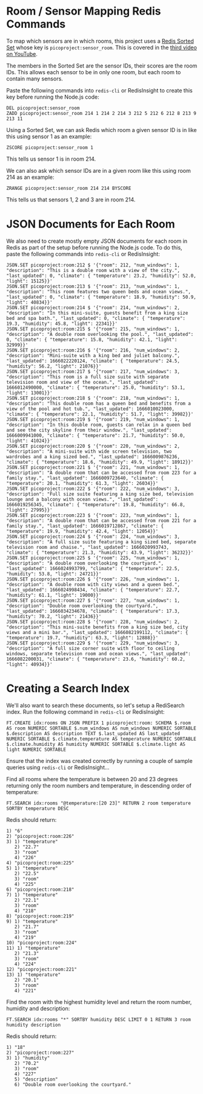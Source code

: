 # Room / Sensor Mapping Redis Commands

To map which sensors are in which rooms, this project uses a [Redis Sorted Set](https://www.youtube.com/watch?v=MUKlxdBQZ7g) whose key is `picoproject:sensor_room`.  This is covered in the [third video on YouTube](https://www.youtube.com/watch?v=0vw_vhouca8).

The members in the Sorted Set are the sensor IDs, their scores are the room IDs.  This allows each sensor to be in only one room, but each room to contain many sensors.

Paste the following commands into `redis-cli` or RedisInsight to create this key before running the Node.js code:

```
DEL picoproject:sensor_room
ZADD picoproject:sensor_room 214 1 214 2 214 3 212 5 212 6 212 8 213 9 213 11
```

Using a Sorted Set, we can ask Redis which room a given sensor ID is in like this using sensor 1 as an example:

```
ZSCORE picoproject:sensor_room 1
```

This tells us sensor 1 is in room 214.  

We can also ask which sensor IDs are in a given room like this using room 214 as an example:

```
ZRANGE picoproject:sensor_room 214 214 BYSCORE
```

This tells us that sensors 1, 2 and 3 are in room 214.

# JSON Documents for Each Room

We also need to create mostly empty JSON documents for each room in Redis as part of the setup before running the Node.js code.  To do this, paste the following commands into `redis-cli` or RedisInsight:

```
JSON.SET picoproject:room:212 $ '{"room": 212, "num_windows": 1, "description": "This is a double room with a view of the city.", "last_updated": 0, "climate": { "temperature": 23.2, "humidity": 52.0, "light": 15125}}'
JSON.SET picoproject:room:213 $ '{"room": 213, "num_windows": 1, "description": "This room features two queen beds and ocean views.", "last_updated": 0, "climate": { "temperature": 18.9, "humidity": 50.9, "light": 40834}}'
JSON.SET picoproject:room:214 $ '{"room": 214, "num_windows": 2, "description": "In this mini-suite, guests benefit from a king size bed and spa bath.", "last_updated": 0, "climate": { "temperature": 19.3, "humidity": 45.8, "light": 22341}}'
JSON.SET picoproject:room:215 $ '{"room": 215, "num_windows": 1, "description": "A double room overlooking the pool.", "last_updated": 0, "climate": { "temperature": 15.8, "humidity": 42.1, "light": 32999}}'
JSON.SET picoproject:room:216 $ '{"room": 216, "num_windows": 2, "description": "Mini-suite with a king bed and juliet balcony.", "last_updated": 1666022220124, "climate": { "temperature": 24.5, "humidity": 56.2, "light": 21076}}'
JSON.SET picoproject:room:217 $ '{"room": 217, "num_windows": 3, "description": "This room is a full size suite with separate television room and view of the ocean.", "last_updated": 1666012490000, "climate": { "temperature": 25.0, "humidity": 53.1, "light": 13001}}'
JSON.SET picoproject:room:218 $ '{"room": 218, "num_windows": 1, "description": "This double room has a queen bed and benefits from a view of the pool and hot tub.", "last_updated": 1666010023000, "climate": { "temperature": 22.1, "humidity": 51.7, "light": 39982}}'
JSON.SET picoproject:room:219 $ '{"room": 219, "num_windows": 1, "description": "In this double room, guests can relax in a queen bed and see the city skyline from their window.", "last_updated": 1666009941000, "climate": { "temperature": 21.7, "humidity": 50.0, "light": 41024}}'
JSON.SET picoproject:room:220 $ '{"room": 220, "num_windows": 2, "description": "A mini-suite with wide screen television, two wardrobes and a king sized bed.", "last_updated": 1666009876236, "climate": { "temperature": 18.6, "humidity": 49.9, "light": 18912}}'
JSON.SET picoproject:room:221 $ '{"room": 221, "num_windows": 1, "description": "A double room that can be accessed from room 223 for a family stay.", "last_updated": 1666009723640, "climate": { "temperature": 20.1, "humidity": 61.3, "light": 26034}}'
JSON.SET picoproject:room:222 $ '{"room": 222, "num_windows": 3, "description": "Full size suite featuring a king size bed, television lounge and a balcony with ocean views.", "last_updated": 1666019256345, "climate": { "temperature": 19.8, "humidity": 66.8, "light": 27995}}'
JSON.SET picoproject:room:223 $ '{"room": 223, "num_windows": 1, "description": "A double room that can be accessed from room 221 for a family stay.", "last_updated": 1666019712867, "climate": { "temperature": 19.9, "humidity": 42.4, "light": 12054}}'
JSON.SET picoproject:room:224 $ '{"room": 224, "num_windows": 3, "description": "A full size suite featuring a king sized bed, separate television room and chaise.", "last_updated": 1666020993743, "climate": { "temperature": 21.3, "humidity": 43.9, "light": 36232}}'
JSON.SET picoproject:room:225 $ '{"room": 225, "num_windows": 1, "description": "A double room overlooking the courtyard.", "last_updated": 1666024993799, "climate": { "temperature": 22.5, "humidity": 53.8, "light": 24721}}'
JSON.SET picoproject:room:226 $ '{"room": 226, "num_windows": 1, "description": "A double room with city views and a queen bed.", "last_updated": 1666024998434, "climate": { "temperature": 22.7, "humidity": 61.1, "light": 19000}}'
JSON.SET picoproject:room:227 $ '{"room": 227, "num_windows": 1, "description": "Double room overlooking the courtyard.", "last_updated": 1666034234678, "climate": { "temperature": 17.3, "humidity": 70.2, "light": 21436}}'
JSON.SET picoproject:room:228 $ '{"room": 228, "num_windows": 2, "description": "This mini-suite benefits from a king size bed, city views and a mini bar.", "last_updated": 1666082199112, "climate": { "temperature": 19.7, "humidity": 63.3, "light": 12888}}'
JSON.SET picoproject:room:229 $ '{"room": 229, "num_windows": 3, "description": "A full size corner suite with floor to ceiling windows, separate television room and ocean views.", "last_updated": 1666082200031, "climate": { "temperature": 23.6, "humidity": 60.2, "light": 40934}}'
```

# Creating a Search Index

We'll also want to search these documents, so let's setup a RediSearch index.  Run the following command in `redis-cli` or RedisInsight:

```
FT.CREATE idx:rooms ON JSON PREFIX 1 picoproject:room: SCHEMA $.room AS room NUMERIC SORTABLE $.num_windows AS num_windows NUMERIC SORTABLE $.description AS description TEXT $.last_updated AS last_updated NUMERIC SORTABLE $.climate.temperature AS temperature NUMERIC SORTABLE $.climate.humidity AS humidity NUMERIC SORTABLE $.climate.light AS light NUMERIC SORTABLE
```

Ensure that the index was created correctly by running a couple of sample queries using `redis-cli` or RedisInsight...

Find all rooms where the temperature is between 20 and 23 degrees returning only the room numbers and temperature, in descending order of temperature:

```
FT.SEARCH idx:rooms "@temperature:[20 23]" RETURN 2 room temperature SORTBY temperature DESC
```

Redis should return:

```
1) "6"
2) "picoproject:room:226"
3) 1) "temperature"
   2) "22.7"
   3) "room"
   4) "226"
4) "picoproject:room:225"
5) 1) "temperature"
   2) "22.5"
   3) "room"
   4) "225"
6) "picoproject:room:218"
7) 1) "temperature"
   2) "22.1"
   3) "room"
   4) "218"
8) "picoproject:room:219"
9) 1) "temperature"
   2) "21.7"
   3) "room"
   4) "219"
10) "picoproject:room:224"
11) 1) "temperature"
   2) "21.3"
   3) "room"
   4) "224"
12) "picoproject:room:221"
13) 1) "temperature"
   2) "20.1"
   3) "room"
   4) "221"
```

Find the room with the highest humidity level and return the room number, humidity and description:

```
FT.SEARCH idx:rooms "*" SORTBY humidity DESC LIMIT 0 1 RETURN 3 room humidity description
```

Redis should return:

```
1) "18"
2) "picoproject:room:227"
3) 1) "humidity"
   2) "70.2"
   3) "room"
   4) "227"
   5) "description"
   6) "Double room overlooking the courtyard."
```